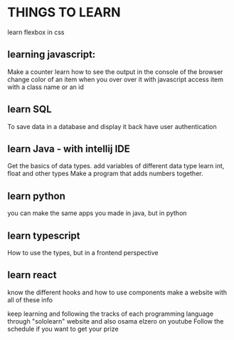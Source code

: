 # THINGS TO LEARN 
<!-- Bring back the html table -->
<!-- add some <hx> tags inside of a table -->
<!-- add the ordered list <ol> inside of a table as td tag -->
<!-- add the unordered list <ul> inside of a table as td tag -->
<!-- Add borders to the table -->
<!-- change the color of borders -->
<!-- change the headings text color and size -->

<!-- use class name to change the style of an html tag (better to be inside and outside the table) -->
<!-- use ID to change the style of an html tag (better to be inside and outside the table) -->
<!-- Use comments to hide elements in html -->
<!-- Use comments to hide tags inside css -->

<!-- make a circle -->
<!-- make a rectangle -->
<!-- make them next to each others -->
<!-- make them centered in the screen both vertically and horizontally  -->

<!-- Will make the website to display these things on it after -->



<!-- Learn the styles of markdown: make a header, ordered list, table. all in markdown format -->

<!-- html=> learn tags form tags, submit button and how to use the span tag -->

<!-- learn hover action in css, access style with the tag of html, class name and id of an html element -->
learn flexbox in css

## learning javascript:
Make a counter
learn how to see the output in the console of the browser
change color of an item when you over over it with javascript
access item with a class name or an id


## learn SQL

To save data in a database and display it back
have user authentication


## learn Java - with intellij IDE

Get the basics of data types.
add variables of different data type
learn int, float and other types
Make a program that adds numbers together.

## learn python

you can make the same apps you made in java, but in python

## learn typescript
How to use the types, but in a frontend perspective

## learn react

know the different hooks and how to use components
make a website with all of these info

keep learning and following the tracks of each programming language through "sololearn" website and also osama elzero on youtube
Follow the schedule if you want to get your prize 

